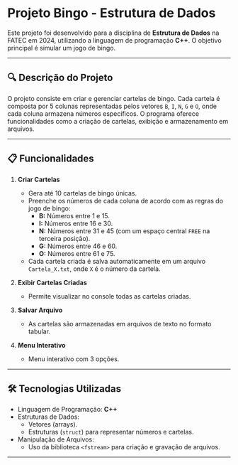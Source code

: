 # Projeto Bingo - Estrutura de Dados

Este projeto foi desenvolvido para a disciplina de **Estrutura de Dados** na FATEC em 2024, utilizando a linguagem de programação **C++**. O objetivo principal é simular um jogo de bingo.

---

## 🔍 **Descrição do Projeto**
O projeto consiste em criar e gerenciar cartelas de bingo. Cada cartela é composta por 5 colunas representadas pelos vetores `B`, `I`, `N`, `G` e `O`, onde cada coluna armazena números específicos. O programa oferece funcionalidades como a criação de cartelas, exibição e armazenamento em arquivos.

---

## 📋 **Funcionalidades**
1. **Criar Cartelas**  
   - Gera até 10 cartelas de bingo únicas.
   - Preenche os números de cada coluna de acordo com as regras do jogo de bingo:
     - **B:** Números entre 1 e 15.
     - **I:** Números entre 16 e 30.
     - **N:** Números entre 31 e 45 (com um espaço central `FREE` na terceira posição).
     - **G:** Números entre 46 e 60.
     - **O:** Números entre 61 e 75.
   - Cada cartela criada é salva automaticamente em um arquivo `Cartela_X.txt`, onde `X` é o número da cartela.

2. **Exibir Cartelas Criadas**  
   - Permite visualizar no console todas as cartelas criadas.

3. **Salvar Arquivo**  
   - As cartelas são armazenadas em arquivos de texto no formato tabular.

4. **Menu Interativo**  
   - Menu interativo com 3 opções.

---

## 🛠️ **Tecnologias Utilizadas**
- Linguagem de Programação: **C++**
- Estruturas de Dados:
  - Vetores (arrays).
  - Estruturas (`struct`) para representar números e cartelas.
- Manipulação de Arquivos:
  - Uso da biblioteca `<fstream>` para criação e gravação de arquivos.

---